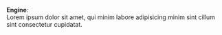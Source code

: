 **Engine**:  
Lorem ipsum dolor sit amet, qui minim labore adipisicing minim sint cillum sint consectetur cupidatat.  

